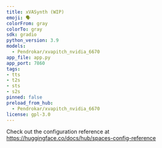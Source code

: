 ```yaml
---
title: xVASynth (WIP)
emoji: 🗣
colorFrom: gray
colorTo: gray
sdk: gradio
python_version: 3.9
models:
  - Pendrokar/xvapitch_nvidia_6670
app_file: app.py
app_port: 7860
tags:
- tts
- t2s
- sts
- s2s
pinned: false
preload_from_hub:
  - Pendrokar/xvapitch_nvidia_6670
license: gpl-3.0
---
```


Check out the configuration reference at https://huggingface.co/docs/hub/spaces-config-reference